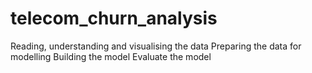 # telecom_churn_analysis
Reading, understanding and visualising the data
Preparing the data for modelling
Building the model
Evaluate the model
